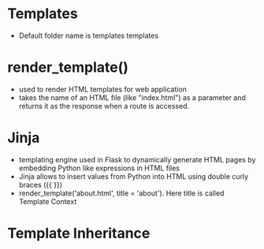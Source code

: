 # Templates
- Default folder name is templates templates

# render_template()
- used to render HTML templates for web application
- takes the name of an HTML file (like "index.html") as a parameter and returns it as the response when a route is accessed.

# Jinja
- templating engine used in Flask to dynamically generate HTML pages by embedding Python like expressions in HTML files
- Jinja allows to insert values from Python into HTML using double curly braces ({{ }})
- render_template('about.html', title = 'about'). Here title is called Template Context

# Template Inheritance
